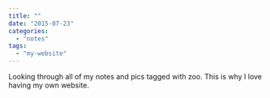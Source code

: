 ```yaml
---
title: ""
date: "2015-07-23"
categories: 
  - "notes"
tags: 
  - "my-website"
---
```


Looking through all of my notes and pics tagged with zoo. This is why I love having my own website.
